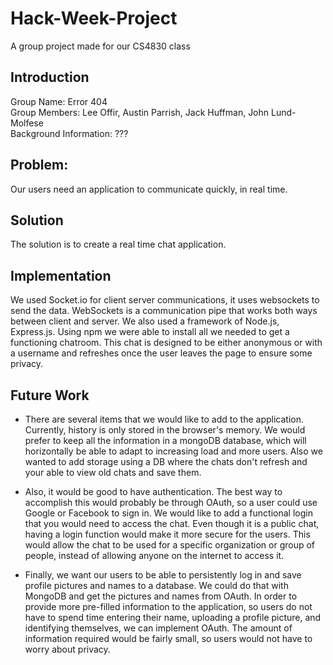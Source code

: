 # Hack-Week-Project
A group project made for our CS4830 class  

## Introduction
Group Name: Error 404  
Group Members: Lee Offir, Austin Parrish, Jack Huffman, John Lund-Molfese  
Background Information: ???  
## Problem:
Our users need an application to communicate quickly, in real time. 
## Solution
The solution is to create a real time chat application. 
## Implementation
We used Socket.io for client server communications, it uses websockets to send the data. WebSockets is a communication pipe that works both ways between client and server.
We also used a framework of Node.js, Express.js. Using npm we were able to install all we needed to get a functioning chatroom. This chat is designed to be either anonymous or with a username and refreshes once the user leaves the page to ensure some privacy.
## Future Work
* There are several items that we would like to add to the application. Currently, history is only stored in the browser's memory. We would prefer to keep all the information in a mongoDB database, which will horizontally be able to adapt to increasing load and more users. Also we wanted to add storage using a DB where the chats don't refresh and your able to view old chats and save them.   

 * Also, it would be good to have authentication. The best way to accomplish this would probably be through OAuth, so a user could use Google or Facebook to sign in. We would like to add a functional login that you would need to access the chat. Even though it is a public chat, having a login function would make it more secure for the users. This would allow the chat to be used for a specific organization or group of people, instead of allowing anyone on the internet to access it.

 
 * Finally, we want our users to be able to persistently log in and save profile pictures and names to a database. We could do that with MongoDB and get the pictures and names from OAuth. In order to provide more pre-filled information to the application, so users do not have to spend time entering their name, uploading a profile picture, and identifying themselves, we can implement OAuth.
The amount of information required would be fairly small, so users would not have to worry about privacy.

